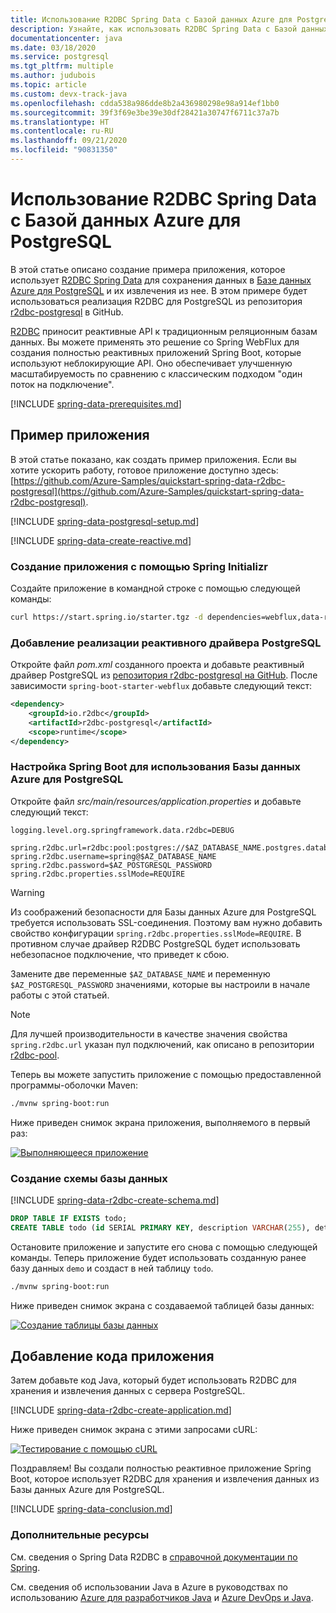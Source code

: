 ```yaml
---
title: Использование R2DBC Spring Data с Базой данных Azure для PostgreSQL
description: Узнайте, как использовать R2DBC Spring Data с Базой данных Azure для PostgreSQL.
documentationcenter: java
ms.date: 03/18/2020
ms.service: postgresql
ms.tgt_pltfrm: multiple
ms.author: judubois
ms.topic: article
ms.custom: devx-track-java
ms.openlocfilehash: cdda538a986dde8b2a436980298e98a914ef1bb0
ms.sourcegitcommit: 39f3f69e3be39e30df28421a30747f6711c37a7b
ms.translationtype: HT
ms.contentlocale: ru-RU
ms.lasthandoff: 09/21/2020
ms.locfileid: "90831350"
---
```

# <a name="use-spring-data-r2dbc-with-azure-database-for-postgresql"></a>Использование R2DBC Spring Data с Базой данных Azure для PostgreSQL

В этой статье описано создание примера приложения, которое использует [R2DBC Spring Data](https://spring.io/projects/spring-data-r2dbc) для сохранения данных в [Базе данных Azure для PostgreSQL](/azure/postgresql/) и их извлечения из нее. В этом примере будет использоваться реализация R2DBC для PostgreSQL из репозитория [r2dbc-postgresql](https://github.com/pgjdbc/r2dbc-postgresql) в GitHub.

[R2DBC](https://r2dbc.io/) приносит реактивные API к традиционным реляционным базам данных. Вы можете применять это решение со Spring WebFlux для создания полностью реактивных приложений Spring Boot, которые используют неблокирующие API. Оно обеспечивает улучшенную масштабируемость по сравнению с классическим подходом "один поток на подключение".

[!INCLUDE [spring-data-prerequisites.md](includes/spring-data-prerequisites.md)]

## <a name="sample-application"></a>Пример приложения

В этой статье показано, как создать пример приложения. Если вы хотите ускорить работу, готовое приложение доступно здесь: [https://github.com/Azure-Samples/quickstart-spring-data-r2dbc-postgresql](https://github.com/Azure-Samples/quickstart-spring-data-r2dbc-postgresql).

[!INCLUDE [spring-data-postgresql-setup.md](includes/spring-data-postgresql-setup.md)]

[!INCLUDE [spring-data-create-reactive.md](includes/spring-data-create-reactive.md)]

### <a name="generate-the-application-by-using-spring-initializr"></a>Создание приложения с помощью Spring Initializr

Создайте приложение в командной строке с помощью следующей команды:

```bash
curl https://start.spring.io/starter.tgz -d dependencies=webflux,data-r2dbc -d baseDir=azure-database-workshop -d bootVersion=2.3.1.RELEASE -d javaVersion=8 | tar -xzvf -
```

### <a name="add-the-reactive-postgresql-driver-implementation"></a>Добавление реализации реактивного драйвера PostgreSQL

Откройте файл *pom.xml* созданного проекта и добавьте реактивный драйвер PostgreSQL из [репозитория r2dbc-postgresql на GitHub](https://github.com/pgjdbc/r2dbc-postgresql). После зависимости `spring-boot-starter-webflux` добавьте следующий текст:

```xml
<dependency>
    <groupId>io.r2dbc</groupId>
    <artifactId>r2dbc-postgresql</artifactId>
    <scope>runtime</scope>
</dependency>
```

### <a name="configure-spring-boot-to-use-azure-database-for-postgresql"></a>Настройка Spring Boot для использования Базы данных Azure для PostgreSQL

Откройте файл *src/main/resources/application.properties* и добавьте следующий текст:

```properties
logging.level.org.springframework.data.r2dbc=DEBUG

spring.r2dbc.url=r2dbc:pool:postgres://$AZ_DATABASE_NAME.postgres.database.azure.com:5432/demo
spring.r2dbc.username=spring@$AZ_DATABASE_NAME
spring.r2dbc.password=$AZ_POSTGRESQL_PASSWORD
spring.r2dbc.properties.sslMode=REQUIRE
```

> [!WARNING]
> Из соображений безопасности для Базы данных Azure для PostgreSQL требуется использовать SSL-соединения. Поэтому вам нужно добавить свойство конфигурации `spring.r2dbc.properties.sslMode=REQUIRE`. В противном случае драйвер R2DBC PostgreSQL будет использовать небезопасное подключение, что приведет к сбою.

Замените две переменные `$AZ_DATABASE_NAME` и переменную `$AZ_POSTGRESQL_PASSWORD` значениями, которые вы настроили в начале работы с этой статьей.

> [!NOTE]
> Для лучшей производительности в качестве значения свойства `spring.r2dbc.url` указан пул подключений, как описано в репозитории [r2dbc-pool](https://github.com/r2dbc/r2dbc-pool).

Теперь вы можете запустить приложение с помощью предоставленной программы-оболочки Maven:

```bash
./mvnw spring-boot:run
```

Ниже приведен снимок экрана приложения, выполняемого в первый раз:

[![Выполняющееся приложение](media/configure-spring-data-r2dbc-with-azure-postgresql/create-postgresql-01.png)](media/configure-spring-data-r2dbc-with-azure-postgresql/create-postgresql-01.png#lightbox)

### <a name="create-the-database-schema"></a>Создание схемы базы данных

[!INCLUDE [spring-data-r2dbc-create-schema.md](includes/spring-data-r2dbc-create-schema.md)]

```sql
DROP TABLE IF EXISTS todo;
CREATE TABLE todo (id SERIAL PRIMARY KEY, description VARCHAR(255), details VARCHAR(4096), done BOOLEAN);
```

Остановите приложение и запустите его снова с помощью следующей команды. Теперь приложение будет использовать созданную ранее базу данных `demo` и создаст в ней таблицу `todo`.

```bash
./mvnw spring-boot:run
```

Ниже приведен снимок экрана с создаваемой таблицей базы данных:

[![Создание таблицы базы данных](media/configure-spring-data-r2dbc-with-azure-postgresql/create-postgresql-02.png)](media/configure-spring-data-r2dbc-with-azure-postgresql/create-postgresql-02.png#lightbox)

## <a name="code-the-application"></a>Добавление кода приложения

Затем добавьте код Java, который будет использовать R2DBC для хранения и извлечения данных с сервера PostgreSQL.

[!INCLUDE [spring-data-r2dbc-create-application.md](includes/spring-data-r2dbc-create-application.md)]

Ниже приведен снимок экрана с этими запросами cURL:

[![Тестирование с помощью cURL](media/configure-spring-data-r2dbc-with-azure-postgresql/create-postgresql-03.png)](media/configure-spring-data-r2dbc-with-azure-postgresql/create-postgresql-03.png#lightbox)

Поздравляем! Вы создали полностью реактивное приложение Spring Boot, которое использует R2DBC для хранения и извлечения данных из Базы данных Azure для PostgreSQL.

[!INCLUDE [spring-data-conclusion.md](includes/spring-data-conclusion.md)]

### <a name="additional-resources"></a>Дополнительные ресурсы

См. сведения о Spring Data R2DBC в [справочной документации по Spring](https://docs.spring.io/spring-data/r2dbc/docs/current/reference/html/#reference).

См. сведения об использовании Java в Azure в руководствах по использованию [Azure для разработчиков Java](../index.yml) и [Azure DevOps и Java](/azure/devops/).